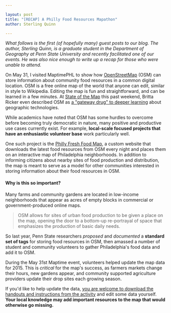 ```yaml
---

layout: post
title: "[RECAP] A Philly Food Resources Mapathon"
author: Sterling Quinn

---
```


*What follows is the first (of hopefully many) guest posts to our blog. The author, Sterling Quinn, is a graduate student in the Department of Geography at Penn State University and recently facilitated one of our events. He was also nice enough to write up a recap for those who were unable to attend.*

On May 31, I visited MaptimePHL to show how [OpenStreetMap](www.openstreetmap.org/#map=11/40.0024/-74.9982) (OSM) can store information about community food resources in a common digital location. OSM is a free online map of the world that anyone can edit, similar in style to Wikipedia. Editing the map is fun and straightforward, and can be learned in a few minutes. At [State of the Map](http://stateofthemap.us/) this past weekend, Britta Ricker even described OSM as [a "gateway drug" to deeper learning](http://stateofthemap.us/evolving-technology-shifting-expectations-cultivating-pedagogy-for-a-rapidly-changing-gis-landscape/) about geographic technologies.

While academics have noted that OSM has some hurdles to overcome before becoming truly democratic in nature, many positive and productive use cases currently exist. For example, **local-scale focused projects that have an enhusiastic volunteer base** work particularly well. 

One such project is the [Philly Fresh Food Map](http://www.geovista.psu.edu/phillyfood/), a custom website that downloads the latest food resources from OSM every night and places them on an interactive map of Philadelphia neighborhoods. In addition to informing citizens about nearby sites of food production and distribution, the map is meant to serve as a model for other communities interested in storing information about their food resources in OSM. 

#### Why is this so important? 
 
Many farms and community gardens are located in low-income neighborhoods that appear as acres of empty blocks in commercial or government-produced online maps. <blockquote> OSM allows for sites of urban food production to be given a place on the map, opening the door to a bottom-up re-portrayal of space that emphasizes the production of basic daily needs.</blockquote>

So last year, Penn State researchers *proposed* and *documented* a **standard set of tags** for storing food resources in OSM, then amassed a number of student and community volunteers to gather Philadelphia's food data and add it to OSM. 

During the May 31st Maptime event, volunteers helped update the map data for 2015. This is *critical* for the map's success, as farmers markets change their hours, new gardens appear, and community supported agriculture providers update their drop sites each growing season. 

If you'd like to help update the data, [you are welcome to download the handouts and instructions from the activity](http://www.personal.psu.edu/sdq107/maptime/food_in_osm.zip) and edit some data yourself. **Your local knowledge may add important resources to the map that would otherwise go missing.** 
